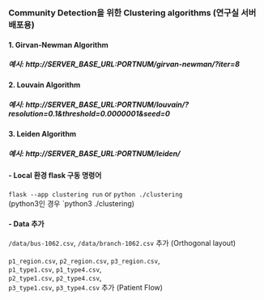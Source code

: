 ### Community Detection을 위한 Clustering algorithms (연구실 서버 배포용)
#### 1. Girvan-Newman Algorithm
##### 예시: http://SERVER_BASE_URL:PORTNUM/girvan-newman/?iter=8
#### 2. Louvain Algorithm
##### 예시: http://SERVER_BASE_URL:PORTNUM/louvain/?resolution=0.1&threshold=0.0000001&seed=0
#### 3. Leiden Algorithm
##### 예시: http://SERVER_BASE_URL:PORTNUM/leiden/

#### - Local 환경 flask 구동 명령어
`flask --app clustering run` or `python ./clustering` <br/>
(python3인 경우 `python3 ./clustering)

#### - Data 추가
`/data/bus-1062.csv`, `/data/branch-1062.csv` 추가 (Orthogonal layout) <br/><br/>
`p1_region.csv`, `p2_region.csv`, `p3_region.csv`, <br/>
`p1_type1.csv`, `p1_type4.csv`, <br/>
`p2_type1.csv`, `p2_type4.csv`, <br/>
`p3_type1.csv`, `p3_type4.csv` 추가 (Patient Flow)
